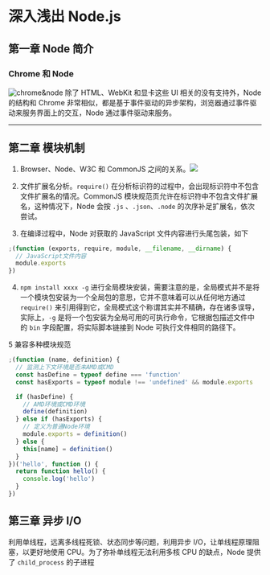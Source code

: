 # 深入浅出 Node.js

## 第一章 Node 简介

### Chrome 和 Node

![chrome&node](/images/chrome-node.png)
除了 HTML、WebKit 和显卡这些 UI 相关的没有支持外，Node 的结构和 Chrome 非常相似，都是基于事件驱动的异步架构，浏览器通过事件驱动来服务界面上的交互，Node 通过事件驱动来服务。

---

## 第二章 模块机制

1. Browser、Node、W3C 和 CommonJS 之间的关系。![](/images/relationship.png)

2. 文件扩展名分析。`require()` 在分析标识符的过程中，会出现标识符中不包含文件扩展名的情况。CommonJS 模块规范页允许在标识符中不包含文件扩展名，这种情况下，Node 会按 `.js` 、`.json`、`.node` 的次序补足扩展名，依次尝试。

3. 在编译过程中，Node 对获取的 JavaScript 文件内容进行头尾包装，如下

```js
;(function (exports, require, module, __filename, __dirname) {
  // JavaScript文件内容
  module.exports
})
```

4. `npm install xxxx -g` 进行全局模块安装，需要注意的是，全局模式并不是将一个模块包安装为一个全局包的意思，它并不意味着可以从任何地方通过 `require()` 来引用得到它，全局模式这个称谓其实并不精确，存在诸多误导，实际上，`-g` 是将一个包安装为全局可用的可执行命令，它根据包描述文件中的 `bin` 字段配置，将实际脚本链接到 Node 可执行文件相同的路径下。

5 兼容多种模块规范

```js
;(function (name, definition) {
  // 监测上下文环境是否未AMD或CMD
  const hasDefine = typeof define === 'function'
  const hasExports = typeof module !== 'undefined' && module.exports

  if (hasDefine) {
    // AMD环境或CMD环境
    define(definition)
  } else if (hasExports) {
    // 定义为普通Node环境
    module.exports = definition()
  } else {
    this[name] = definition()
  }
})('hello', function () {
  return function hello() {
    console.log('hello')
  }
})
```

## 第三章 异步 I/O

利用单线程，远离多线程死锁、状态同步等问题，利用异步 I/O，让单线程原理阻塞，以更好地使用 CPU。为了弥补单线程无法利用多核 CPU 的缺点，Node 提供了 `child_process` 的子进程
